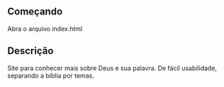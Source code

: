 ## Começando

Abra o arquivo index.html

## Descrição

Site para conhecer mais sobre Deus e sua palavra. De fácil usabilidade, separando a bíblia por temas.
